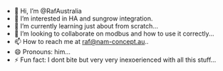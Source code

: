 - 👋 Hi, I’m @RafAustralia
- 👀 I’m interested in HA and sungrow integration.
- 🌱 I’m currently learning just about from scratch...
- 💞️ I’m looking to collaborate on modbus and how to use it correctly...
- 📫 How to reach me at raf@nam-concept.au..
- 😄 Pronouns: him...
- ⚡ Fun fact: I dont bite but very very inexoerienced with all this stuff...

<!---
RafAustralia/RafAustralia is a ✨ special ✨ repository because its `README.md` (this file) appears on your GitHub profile.
You can click the Preview link to take a look at your changes.
--->
